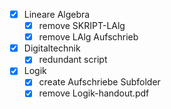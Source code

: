 - [x] Lineare Algebra
	- [x] remove SKRIPT-LAlg
	- [x] remove LAlg Aufschrieb
- [x] Digitaltechnik
	- [x] redundant script
- [x] Logik
	- [x] create Aufschriebe Subfolder
	- [x] remove Logik-handout.pdf